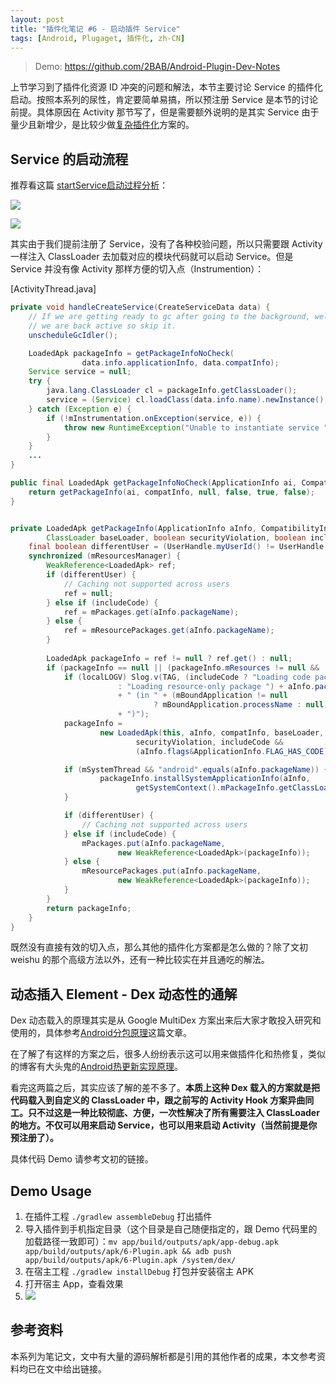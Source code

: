 ```yaml
---
layout: post
title: "插件化笔记 #6 - 启动插件 Service"
tags: [Android, Plugaget, 插件化, zh-CN]
---
```


> Demo: https://github.com/2BAB/Android-Plugin-Dev-Notes

上节学习到了插件化资源 ID 冲突的问题和解法，本节主要讨论 Service 的插件化启动。按照本系列的尿性，肯定要简单易搞，所以预注册 Service 是本节的讨论前提。具体原因在 Activity 那节写了，但是需要额外说明的是其实 Service 由于量少且新增少，是比较少做[复杂插件化](http://weishu.me/2016/05/11/understand-plugin-framework-service/)方案的。

<!--more-->

## Service 的启动流程

推荐看这篇 [startService启动过程分析](http://gityuan.com/2016/03/06/start-service/)：

![](http://2bab-images.lastmayday.com/blog/2017-03-08-start-plugin-service-1.jpeg?imageslim)

![](http://2bab-images.lastmayday.com/blog/2017-03-08-start-plugin-service-2.jpeg?imageslim)

其实由于我们提前注册了 Service，没有了各种校验问题，所以只需要跟 Activity 一样注入 ClassLoader 去加载对应的模块代码就可以启动 Service。但是 Service 并没有像 Activity 那样方便的切入点（Instrumention）：


[ActivityThread.java]

``` java
private void handleCreateService(CreateServiceData data) {
    // If we are getting ready to gc after going to the background, well
    // we are back active so skip it.
    unscheduleGcIdler();

    LoadedApk packageInfo = getPackageInfoNoCheck(
                data.info.applicationInfo, data.compatInfo);
    Service service = null;
    try {
        java.lang.ClassLoader cl = packageInfo.getClassLoader();
        service = (Service) cl.loadClass(data.info.name).newInstance();
    } catch (Exception e) {
        if (!mInstrumentation.onException(service, e)) {
            throw new RuntimeException("Unable to instantiate service " + data.info.name + ": " + e.toString(), e);
        }
    }
    ...
}

public final LoadedApk getPackageInfoNoCheck(ApplicationInfo ai, CompatibilityInfo compatInfo) {
    return getPackageInfo(ai, compatInfo, null, false, true, false);
}


private LoadedApk getPackageInfo(ApplicationInfo aInfo, CompatibilityInfo compatInfo, 
        ClassLoader baseLoader, boolean securityViolation, boolean includeCode, boolean registerPackage) {
    final boolean differentUser = (UserHandle.myUserId() != UserHandle.getUserId(aInfo.uid));
    synchronized (mResourcesManager) {
        WeakReference<LoadedApk> ref;
        if (differentUser) {
            // Caching not supported across users
            ref = null;
        } else if (includeCode) {
            ref = mPackages.get(aInfo.packageName);
        } else {
            ref = mResourcePackages.get(aInfo.packageName);
        }
        
        LoadedApk packageInfo = ref != null ? ref.get() : null;
        if (packageInfo == null || (packageInfo.mResources != null && !packageInfo.mResources.getAssets().isUpToDate())) {
            if (localLOGV) Slog.v(TAG, (includeCode ? "Loading code package "
                        : "Loading resource-only package ") + aInfo.packageName
                        + " (in " + (mBoundApplication != null
                                ? mBoundApplication.processName : null)
                        + ")");
            packageInfo =
                    new LoadedApk(this, aInfo, compatInfo, baseLoader,
                            securityViolation, includeCode &&
                            (aInfo.flags&ApplicationInfo.FLAG_HAS_CODE) != 0, registerPackage);

            if (mSystemThread && "android".equals(aInfo.packageName)) {
                    packageInfo.installSystemApplicationInfo(aInfo,
                            getSystemContext().mPackageInfo.getClassLoader());
            }

            if (differentUser) {
                // Caching not supported across users
            } else if (includeCode) {
                mPackages.put(aInfo.packageName,
                        new WeakReference<LoadedApk>(packageInfo));
            } else {
                mResourcePackages.put(aInfo.packageName,
                        new WeakReference<LoadedApk>(packageInfo));
            }
        }
        return packageInfo;
    }
}
```

既然没有直接有效的切入点，那么其他的插件化方案都是怎么做的？除了文初 weishu 的那个高级方法以外，还有一种比较实在并且通吃的解法。

## 动态插入 Element - Dex 动态性的通解

Dex 动态载入的原理其实是从 Google MultiDex 方案出来后大家才敢投入研究和使用的，具体参考[Android分包原理](http://souly.cn/%E6%8A%80%E6%9C%AF%E5%8D%9A%E6%96%87/2016/02/25/android%E5%88%86%E5%8C%85%E5%8E%9F%E7%90%86/)这篇文章。

在了解了有这样的方案之后，很多人纷纷表示这可以用来做插件化和热修复，类似的博客有大头鬼的[Android热更新实现原理](http://blog.csdn.net/lzyzsd/article/details/49843581)。

看完这两篇之后，其实应该了解的差不多了。**本质上这种 Dex 载入的方案就是把代码载入到自定义的 ClassLoader 中，跟之前写的 Activity Hook 方案异曲同工。只不过这是一种比较彻底、方便，一次性解决了所有需要注入 ClassLoader 的地方。不仅可以用来启动 Service，也可以用来启动 Activity（当然前提是你预注册了）。**

具体代码 Demo 请参考文初的链接。

## Demo Usage

1. 在插件工程 `./gradlew assembleDebug` 打出插件
2. 导入插件到手机指定目录（这个目录是自己随便指定的，跟 Demo 代码里的加载路径一致即可）：`mv app/build/outputs/apk/app-debug.apk app/build/outputs/apk/6-Plugin.apk && adb push app/build/outputs/apk/6-Plugin.apk /system/dex/`
3. 在宿主工程 `./gradlew installDebug` 打包并安装宿主 APK
4. 打开宿主 App，查看效果
5. ![](http://2bab-images.lastmayday.com/blog/2017-03-08-start-plugin-service-3.png?imageslim)


## 参考资料

本系列为笔记文，文中有大量的源码解析都是引用的其他作者的成果，本文参考资料均已在文中给出链接。

